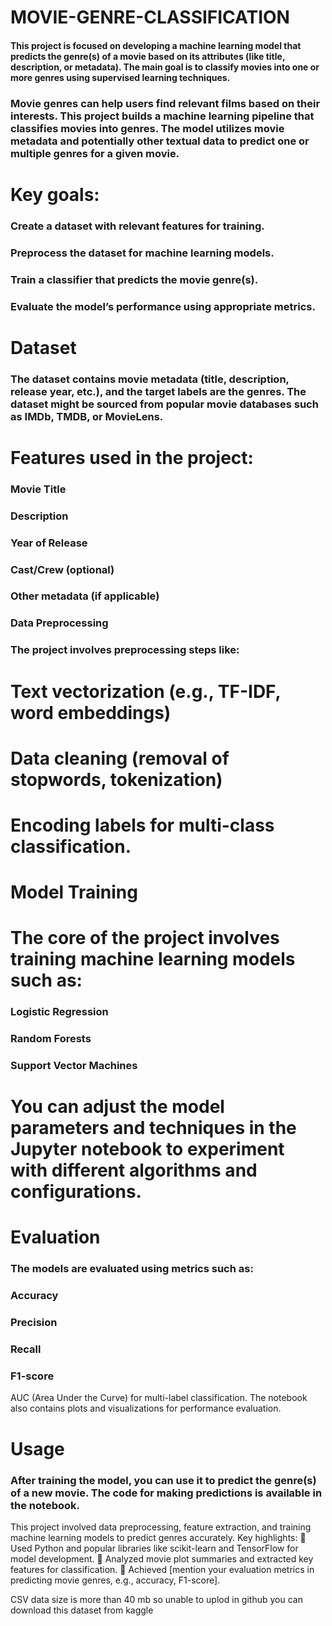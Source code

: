 # MOVIE-GENRE-CLASSIFICATION

#### This project is focused on developing a machine learning model that predicts the genre(s) of a movie based on its attributes (like title, description, or metadata). The main goal is to classify movies into one or more genres using supervised learning techniques.

### Movie genres can help users find relevant films based on their interests. This project builds a machine learning pipeline that classifies movies into genres. The model utilizes movie metadata and potentially other textual data to predict one or multiple genres for a given movie.

# Key goals:

### Create a dataset with relevant features for training.
### Preprocess the dataset for machine learning models.
### Train a classifier that predicts the movie genre(s).
### Evaluate the model’s performance using appropriate metrics.

# Dataset
### The dataset contains movie metadata (title, description, release year, etc.), and the target labels are the genres. The dataset might be sourced from popular movie databases such as IMDb, TMDB, or MovieLens.

# Features used in the project:

### Movie Title
### Description
### Year of Release
### Cast/Crew (optional)
### Other metadata (if applicable)
### Data Preprocessing
### The project involves preprocessing steps like:

# Text vectorization (e.g., TF-IDF, word embeddings)

# Data cleaning (removal of stopwords, tokenization)

# Encoding labels for multi-class classification.

# Model Training

# The core of the project involves training machine learning models such as:

### Logistic Regression
### Random Forests
### Support Vector Machines


# You can adjust the model parameters and techniques in the Jupyter notebook to experiment with different algorithms and configurations.

# Evaluation
### The models are evaluated using metrics such as:

### Accuracy
### Precision
### Recall
### F1-score
AUC (Area Under the Curve) for multi-label classification.
The notebook also contains plots and visualizations for performance evaluation.

# Usage
### After training the model, you can use it to predict the genre(s) of a new movie. The code for making predictions is available in the notebook.


































This project involved data preprocessing, feature extraction, and training machine learning models to predict genres accurately.
Key highlights: 
🔹 Used Python and popular libraries like scikit-learn and TensorFlow for model development.
 🔹 Analyzed movie plot summaries and extracted key features for classification. 
🔹 Achieved [mention your evaluation metrics in predicting movie genres, e.g., accuracy, F1-score].

CSV data size is more than 40 mb so unable to uplod in github you can download this dataset from kaggle
